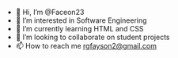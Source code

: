 - 👋 Hi, I’m @Faceon23
- 👀 I’m interested in Software Engineering
- 🌱 I’m currently learning HTML and CSS
- 💞️ I’m looking to collaborate on student projects
- 📫 How to reach me rgfayson2@gmail.com

<!---
Faceon23/Faceon23 is a ✨ special ✨ repository because its `README.md` (this file) appears on your GitHub profile.
You can click the Preview link to take a look at your changes.
--->
